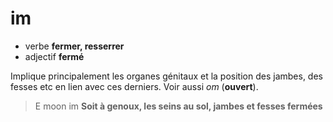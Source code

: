 # im
- verbe **fermer, resserrer**
- adjectif **fermé**

Implique principalement les organes génitaux et la position des jambes, des fesses etc en lien avec ces derniers. Voir aussi *om* (**ouvert**).

> E moon im     **Soit à genoux, les seins au sol, jambes et fesses fermées**